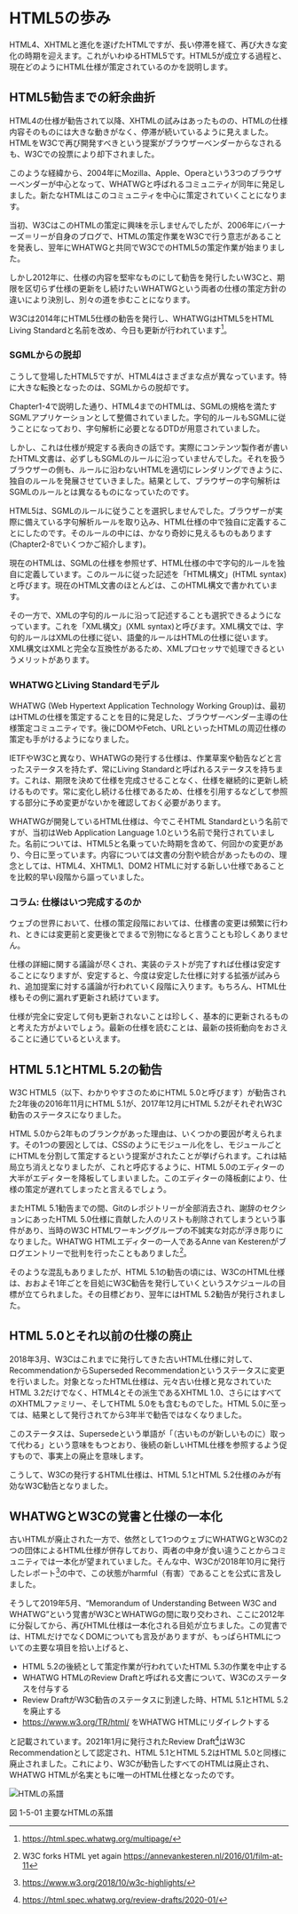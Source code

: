 <!-- ch1-5.txt (4ページ、3000～4600字想定) -->
<!-- W3C HTML5の廃止 -->
# HTML5の歩み

HTML4、XHTMLと進化を遂げたHTMLですが、長い停滞を経て、再び大きな変化の時期を迎えます。これがいわゆるHTML5です。HTML5が成立する過程と、現在どのようにHTML仕様が策定されているのかを説明します。

## HTML5勧告までの紆余曲折

HTML4の仕様が勧告されて以降、XHTMLの試みはあったものの、HTMLの仕様内容そのものには大きな動きがなく、停滞が続いているように見えました。HTMLをW3Cで再び開発すべきという提案がブラウザーベンダーからなされるも、W3Cでの投票により却下されました。

このような経緯から、2004年にMozilla、Apple、Operaという3つのブラウザーベンダーが中心となって、WHATWGと呼ばれるコミュニティが同年に発足しました。新たなHTMLはこのコミュニティを中心に策定されていくことになります。

当初、W3CはこのHTMLの策定に興味を示しませんでしたが、2006年にバーナーズ＝リーが自身のブログで、HTMLの策定作業をW3Cで行う意志があることを発表し、翌年にWHATWGと共同でW3CでのHTML5の策定作業が始まりました。

しかし2012年に、仕様の内容を堅牢なものにして勧告を発行したいW3Cと、期限を区切らず仕様の更新をし続けたいWHATWGという両者の仕様の策定方針の違いにより決別し、別々の道を歩むことになります。

W3Cは2014年にHTML5仕様の勧告を発行し、WHATWGはHTML5をHTML Living Standardと名前を改め、今日も更新が行われています[^1]。

[^1]: https://html.spec.whatwg.org/multipage/

### SGMLからの脱却

こうして登場したHTML5ですが、HTML4はさまざまな点が異なっています。特に大きな転換となったのは、SGMLからの脱却です。

Chapter1-4で説明した通り、HTML4までのHTMLは、SGMLの規格を満たすSGMLアプリケーションとして整備されていました。字句的ルールもSGMLに従うことになっており、字句解析に必要となるDTDが用意されていました。

しかし、これは仕様が規定する表向きの話です。実際にコンテンツ製作者が書いたHTML文書は、必ずしもSGMLのルールに沿っていませんでした。それを扱うブラウザーの側も、ルールに沿わないHTMLを適切にレンダリングできように、独自のルールを発展させていきました。結果として、ブラウザーの字句解析はSGMLのルールとは異なるものになっていたのです。

HTML5は、SGMLのルールに従うことを選択しませんでした。ブラウザーが実際に備えている字句解析ルールを取り込み、HTML仕様の中で独自に定義することにしたのです。そのルールの中には、かなり奇妙に見えるものもあります (Chapter2-8でいくつかご紹介します)。

現在のHTMLは、SGMLの仕様を参照せず、HTML仕様の中で字句的ルールを独自に定義しています。このルールに従った記述を「HTML構文」(HTML syntax)と呼びます。現在のHTML文書のほとんどは、このHTML構文で書かれています。

その一方で、XMLの字句的ルールに沿って記述することも選択できるようになっています。これを「XML構文」(XML syntax)と呼びます。XML構文では、字句的ルールはXMLの仕様に従い、語彙的ルールはHTMLの仕様に従います。XML構文はXMLと完全な互換性があるため、XMLプロセッサで処理できるというメリットがあります。

### WHATWGとLiving Standardモデル

WHATWG (Web Hypertext Application Technology Working Group)は、最初はHTMLの仕様を策定することを目的に発足した、ブラウザーベンダー主導の仕様策定コミュニティです。後にDOMやFetch、URLといったHTMLの周辺仕様の策定も手がけるようになりました。

IETFやW3Cと異なり、WHATWGの発行する仕様は、作業草案や勧告などと言ったステータスを持たず、常にLiving Standardと呼ばれるステータスを持ちます。これは、期限を決めて仕様を完成させることなく、仕様を継続的に更新し続けるものです。常に変化し続ける仕様であるため、仕様を引用するなどして参照する部分に予め変更がないかを確認しておく必要があります。

WHATWGが開発しているHTML仕様は、今でこそHTML Standardという名前ですが、当初はWeb Application Language 1.0という名前で発行されていました。名前については、HTML5と名乗っていた時期を含めて、何回かの変更があり、今日に至っています。内容については文書の分割や統合があったものの、理念としては、HTML4、XHTML1、DOM2 HTMLに対する新しい仕様であることを比較的早い段階から謳っていました。

### コラム: 仕様はいつ完成するのか

ウェブの世界において、仕様の策定段階においては、仕様書の変更は頻繁に行われ、ときには変更前と変更後とでまるで別物になると言うことも珍しくありません。

仕様の詳細に関する議論が尽くされ、実装のテストが完了すれば仕様は安定することになりますが、安定すると、今度は安定した仕様に対する拡張が試みられ、追加提案に対する議論が行われていく段階に入ります。もちろん、HTML仕様もその例に漏れず更新され続けています。

仕様が完全に安定して何も更新されないことは珍しく、基本的に更新されるものと考えた方がよいでしょう。最新の仕様を読むことは、最新の技術動向をおさえることに通じているといえます。

## HTML 5.1とHTML 5.2の勧告

W3C HTML5（以下、わかりやすさのためにHTML 5.0と呼びます）が勧告された2年後の2016年11月にHTML 5.1が、2017年12月にHTML 5.2がそれぞれW3C勧告のステータスになりました。

HTML 5.0から2年ものブランクがあった理由は、いくつかの要因が考えられます。その1つの要因としては、CSSのようにモジュール化をし、モジュールごとにHTMLを分割して策定するという提案がされたことが挙げられます。これは結局立ち消えとなりましたが、これと呼応するように、HTML 5.0のエディターの大半がエディターを降板してしまいました。このエディターの降板劇により、仕様の策定が遅れてしまったと言えるでしょう。

またHTML 5.1勧告までの間、Gitのレポジトリーが全部消去され、謝辞のセクションにあったHTML 5.0仕様に貢献した人のリストも削除されてしまうという事件があり、当時のW3C HTMLワーキンググループの不誠実な対応が浮き彫りになりました。WHATWG HTMLエディターの一人であるAnne van Kesterenがブログエントリーで批判を行ったこともありました[^2]。

そのような混乱もありましたが、HTML 5.1の勧告の頃には、W3CのHTML仕様は、おおよそ1年ごとを目処にW3C勧告を発行していくというスケジュールの目標が立てられました。その目標どおり、翌年にはHTML 5.2勧告が発行されました。

[^2]: W3C forks HTML yet again <https://annevankesteren.nl/2016/01/film-at-11>

## HTML 5.0とそれ以前の仕様の廃止

2018年3月、W3Cはこれまでに発行してきた古いHTML仕様に対して、RecommendationからSuperseded Recommendationというステータスに変更を行いました。対象となったHTML仕様は、元々古い仕様と見なされていたHTML 3.2だけでなく、HTML4とその派生であるXHTML 1.0、さらにはすべてのXHTMLファミリー、そしてHTML 5.0をも含むものでした。HTML 5.0に至っては、結果として発行されてから3年半で勧告ではなくなりました。

このステータスは、Supersedeという単語が「（古いものが新しいものに）取って代わる」という意味をもつとおり、後続の新しいHTML仕様を参照するよう促すもので、事実上の廃止を意味します。

こうして、W3Cの発行するHTML仕様は、HTML 5.1とHTML 5.2仕様のみが有効なW3C勧告となりました。

## WHATWGとW3Cの覚書と仕様の一本化

古いHTMLが廃止された一方で、依然として1つのウェブにWHATWGとW3Cの2つの団体によるHTML仕様が併存しており、両者の中身が食い違うことからコミュニティでは一本化が望まれていました。そんな中、W3Cが2018年10月に発行したレポート[^3]の中で、この状態がharmful（有害）であることを公式に言及しました。

そうして2019年5月、“Memorandum of Understanding Between W3C and WHATWG”という覚書がW3CとWHATWGの間に取り交わされ、ここに2012年に分裂してから、再びHTML仕様は一本化される目処が立ちました。この覚書では、HTMLだけでなくDOMについても言及がありますが、もっぱらHTMLについての主要な項目を拾い上げると、

- HTML 5.2の後続として策定作業が行われていたHTML 5.3の作業を中止する
- WHATWG HTMLのReview Draftと呼ばれる文書について、W3Cのステータスを付与する
- Review DraftがW3C勧告のステータスに到達した時、HTML 5.1とHTML 5.2を廃止する
- <https://www.w3.org/TR/html/> をWHATWG HTMLにリダイレクトする

と記載されています。2021年1月に発行されたReview Draft[^4]はW3C Recommendationとして認定され、HTML 5.1とHTML 5.2はHTML 5.0と同様に廃止されました。これにより、W3Cが勧告したすべてのHTMLは廃止され、WHATWG HTMLが名実ともに唯一のHTML仕様となったのです。

[^3]: <https://www.w3.org/2018/10/w3c-highlights/>

[^4]: <https://html.spec.whatwg.org/review-drafts/2020-01/>

![HTMLの系譜](../img/1-5-01.png)

図 1-5-01 主要なHTMLの系譜
